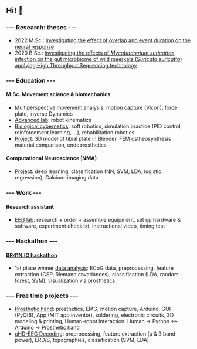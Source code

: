 ## Hi! 👋

### --- Research: theses ---
- 2022 M.Sc.: [Investigating the effect of overlap and event duration on the neural response](https://github.com/s-ccs/MSc_EventDuration)
- 2020 B.Sc.: [Investigating the effects of *Mycobacterium suricattae* infection on the gut microbiome of wild meerkats (*Suricata suricatta*) applying High Throughput Sequencing technology](https://github.com/geigermartin/BSc_Susu)

### --- Education ---
#### M.Sc. Movement science & biomechanics
- [Multiperspective movement analysis](https://github.com/geigermartin/motionCapture_inverseDynamics): motion capture (Vicon), force plate, inverse Dynamics
- [Advanced lab](https://github.com/geigermartin/robot_kinematics): robot kinematics
- [Biological cybernetics](https://github.com/geigermartin/bio_cybernetics): soft robotics, simulation practice (PID control, reinforcement learning, ...), rehabilitation robotics
- [Project](https://github.com/geigermartin/FEM_3D_ostheosynthesis): 3D model of tibial plate in Blender, FEM ostheosynthesis material comparison, endoprosthetics

#### Computational Neuroscience (NMA)
- [Project](https://github.com/geigermartin/neuralNetwork_classification_NMA): deep learning, classification (NN, SVM, LDA, logistic regression), Calcium-imaging data

### --- Work ---
#### Research assistant
- [EEG lab](https://github.com/geigermartin/EEG_lab_RA): research + order + assemble equipment, set up hardware & software, experiment checklist, instructional video, timing test

### --- Hackathon ---
#### [BR41N.IO hackathon]( https://www.br41n.io/Spring-School-2023)
- 1st place winner [data analysis]( https://github.com/sara-knezevic/ECoG-hackathon): ECoG data, preprocessing, feature extraction (CSP, Riemann covariances), classification (LDA, random forest, SVM), visualization via prosthetics

### --- Free time projects ---
- [Prosthetic hand](https://github.com/geigermartin/prostheticHand): prosthetics, EMG, motion capture, Arduino, GUI (PyQt6), App (MIT app inventor), soldering, electronic circuits, 3D modeling & printing, Human-robot interaction: Human &rarr; Python &harr; Arduino &rarr; Prosthetic hand
- [uHD-EEG Decoding](https://github.com/geigermartin/uHD_EEG_decoding): preprocessing, feature extraction (µ & β band power), ERD/S, topographies, classification (SVM, LDA)
